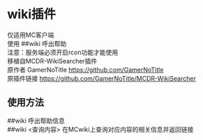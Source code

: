 # wiki插件  
仅适用MC客户端  
使用 ##wiki 呼出帮助  
注意：服务端必须开启rcon功能才能使用  
移植自MCDR-WikiSearcher插件  
原作者 GamerNoTitle https://github.com/GamerNoTitle  
原插件链接 https://github.com/GamerNoTitle/MCDR-WikiSearcher  

## 使用方法  
##wiki 呼出帮助信息  
##wiki <查询内容>  在MCwiki上查询对应内容的相关信息并返回链接  
